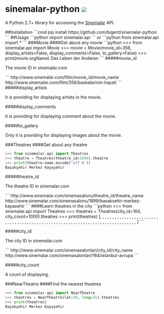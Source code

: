 # sinemalar-python  <img src="https://travis-ci.org/bigent/sinemalar-python.svg?branch=master">
<p>A Python 2.7+ library for accessing the <a href="//www.sinemalar.com">Sinemalar</a> API.</p>
##Installation
```cmd
pip install https://github.com/bigent/sinemalar-python
```
##Usage
```python
import sinemalar.api
```
or
```python
from sinemalar.api import *
```
###Movie
####Get about any movie
```python
>>> from sinemalar.api import Movie
>>> movie = Movie(movie_id=356, display_artists=False, display_comments=False, to_gallery=False)
>>> print(movie.orgName)
Das Leben der Anderen
```
#####movie_id
<p>The movie ID in sinemalar.com</p>
```
http://www.sinemalar.com/film/movie_id/movie_name
http://www.sinemalar.com/film/356/baskalarinin-hayati
```
#####display_artists
<p>It is providing for displaying artists in the movie.</p>

#####display_comments
<p>It is providing for displaying comment about the movie.</p>

#####to_gallery
<p>Only it is providing for displaying images about the movie.</p>

###Theatres
####Get about any theatre
```python
>>> from sinemalar.api import Theatres
>>> theatre = Theatres(theatre_id=1899).theatre
>>> print(theatre.name.encode('utf-8'))
Başakşehir Merkez Kayaşehir
```

#####theatre_id
<p>The theatre ID in sinemalar.com</p>
```
http://www.sinemalar.com/sinemasalonu/theatre_id/theatre_name
http://www.sinemalar.com/sinemasalonu/1899/basaksehir-merkez-kayasehir
```
####Learn theatres in the city
```python
>>> from sinemalar.api import Theatres
>>> theatres = Theatres(city_id=164, city_count=1000).theatres
>>> print(theatres)
[<sinemalar.api.Theatre object at 0x02F87830>, <sinemalar.api.Theatre object at 0x02F87BF0>, <sinemalar.api.Theatre object at 0x02F87C10>, <sinemalar.api.Theatre object at 0x02F874F0>, <sinemalar.api.Theatre object at 0x02F879F0>, <sinemalar.api.Theatre object at 0x02F87850>, <sinemalar.api.Theatre object at 0x02F87C50>, <sinemalar.api.Theatre object at 0x02F87530>, <sinemalar.api.Theatre object at 0x02F87670>, <sinemalar.api.Theatre object at 0x02F87610>, <sinemalar.api.Theatre object at 0x02F87770>, <sinemalar.api.Theatre object at 0x02F87AD0>, <sinemalar.api.Theatre object at 0x02F87AB0>, <sinemalar.api.Theatre object at 0x02F87B30>, <sinemalar.api.Theatre object at 0x02F879B0>, <sinemalar.api.Theatre object at 0x02F87B10>, <sinemalar.api.Theatre object at 0x02F875F0>, <sinemalar.api.Theatre object at 0x02F87630>, <sinemalar.api.Theatre object at 0x02F87650>, <sinemalar.api.Theatre object at 0x02F87710>, <sinemalar.api.Theatre object at 0x02F87790>, <sinemalar.api.Theatre object at 0x02F876D0>, <sinemalar.api.Theatre object at 0x02F877B0>, <sinemalar.api.Theatre object at 0x02F87BB0>, <sinemalar.api.Theatre object at 0x02F87910>, <sinemalar.api.Theatre object at 0x02F87CB0>, <sinemalar.api.Theatre object at 0x02F87C90>, <sinemalar.api.Theatre object at 0x02F87C70>, <sinemalar.api.Theatre object at 0x02F87390>, <sinemalar.api.Theatre object at 0x02F878F0>, <sinemalar.api.Theatre object at 0x02F878B0>, <sinemalar.api.Theatre object at 0x02F87A70>, <sinemalar.api.Theatre object at 0x02F87B50>, <sinemalar.api.Theatre object at 0x02F87990>, <sinemalar.api.Theatre object at 0x02F87970>, <sinemalar.api.Theatre object at 0x02F87A90>, <sinemalar.api.Theatre object at 0x02F87AF0>, <sinemalar.api.Theatre object at 0x02F87A50>, <sinemalar.api.Theatre object at 0x02F87A30>, <sinemalar.api.Theatre object at 0x02F879D0>, <sinemalar.api.Theatre object at 0x02F876B0>, <sinemalar.api.Theatre object at 0x02F87C30>, <sinemalar.api.Theatre object at 0x02F87950>, <sinemalar.api.Theatre object at 0x02F877F0>, <sinemalar.api.Theatre object at 0x02F87550>, <sinemalar.api.Theatre object at 0x02F877D0>, <sinemalar.api.Theatre object at 0x02F87890>, <sinemalar.api.Theatre object at 0x02F878D0>, <sinemalar.api.Theatre object at 0x02F875D0>, <sinemalar.api.Theatre object at 0x02F87BD0>, <sinemalar.api.Theatre object at 0x02F87CD0>, <sinemalar.api.Theatre object at 0x02F87D30>, <sinemalar.api.Theatre object at 0x02F87CF0>, <sinemalar.api.Theatre object at 0x02F87170>, <sinemalar.api.Theatre object at 0x02F87D50>, <sinemalar.api.Theatre object at 0x02F87D70>, <sinemalar.api.Theatre object at 0x02F87D90>, <sinemalar.api.Theatre object at 0x02F87DB0>, <sinemalar.api.Theatre object at 0x02F87DD0>, <sinemalar.api.Theatre object at 0x02F87DF0>, <sinemalar.api.Theatre object at 0x02F87E10>, <sinemalar.api.Theatre object at 0x02F87E30>, <sinemalar.api.Theatre object at 0x02F87E50>, <sinemalar.api.Theatre object at 0x02F87E70>, <sinemalar.api.Theatre object at 0x02F87E90>, <sinemalar.api.Theatre object at 0x02F87EB0>, <sinemalar.api.Theatre object at 0x02F87ED0>, <sinemalar.api.Theatre object at 0x02F87EF0>, <sinemalar.api.Theatre object at 0x02F87F10>, <sinemalar.api.Theatre object at 0x02F87F30>, <sinemalar.api.Theatre object at 0x02F87F50>, <sinemalar.api.Theatre object at 0x02F87F70>, <sinemalar.api.Theatre object at 0x02F87F90>, <sinemalar.api.Theatre object at 0x02F87FB0>, <sinemalar.api.Theatre object at 0x02F87FD0>, <sinemalar.api.Theatre object at 0x02F87FF0>, <sinemalar.api.Theatre object at 0x02F82030>, <sinemalar.api.Theatre object at 0x02F82050>, <sinemalar.api.Theatre object at 0x02F82070>]
```

#####city_id
<p>The city ID in sinemalar.com</p>
```
http://www.sinemalar.com/sinemasalonlari/city_id/city_name
http://www.sinemalar.com/sinemasalonlari/164/istanbul-avrupa
```

#####city_count
<p>A count of displaying.</p>

###NearTheatre
####Find the nearest theatres
```python
>>> from sinemalar.api import NearTheatre
>>> theatres = NearTheatre(lat=30, long=35).theatres
>>> print(theatres)
Başakşehir Merkez Kayaşehir
```
